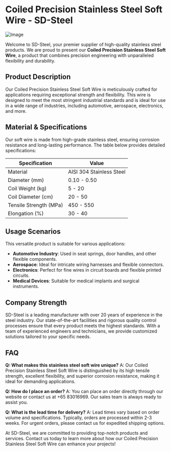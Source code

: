# Coiled Precision Stainless Steel Soft Wire - SD-Steel

![Image](https://github.com/user-attachments/assets/2567258e-e124-4816-932d-1809bd27ef0b)

Welcome to SD-Steel, your premier supplier of high-quality stainless steel products. We are proud to present our **Coiled Precision Stainless Steel Soft Wire**, a product that combines precision engineering with unparalleled flexibility and durability.

## Product Description

Our Coiled Precision Stainless Steel Soft Wire is meticulously crafted for applications requiring exceptional strength and flexibility. This wire is designed to meet the most stringent industrial standards and is ideal for use in a wide range of industries, including automotive, aerospace, electronics, and more.

## Material & Specifications

Our soft wire is made from high-grade stainless steel, ensuring corrosion resistance and long-lasting performance. The table below provides detailed specifications:

| Specification | Value |
|---------------|-------|
| Material      | AISI 304 Stainless Steel |
| Diameter (mm) | 0.10 - 0.50 |
| Coil Weight (kg) | 5 - 20 |
| Coil Diameter (cm) | 20 - 50 |
| Tensile Strength (MPa) | 450 - 550 |
| Elongation (%) | 30 - 40 |

## Usage Scenarios

This versatile product is suitable for various applications:
- **Automotive Industry**: Used in seat springs, door handles, and other flexible components.
- **Aerospace**: Ideal for intricate wiring harnesses and flexible connectors.
- **Electronics**: Perfect for fine wires in circuit boards and flexible printed circuits.
- **Medical Devices**: Suitable for medical implants and surgical instruments.

## Company Strength

SD-Steel is a leading manufacturer with over 20 years of experience in the steel industry. Our state-of-the-art facilities and rigorous quality control processes ensure that every product meets the highest standards. With a team of experienced engineers and technicians, we provide customized solutions tailored to your specific needs.

## FAQ

**Q: What makes this stainless steel soft wire unique?**
A: Our Coiled Precision Stainless Steel Soft Wire is distinguished by its high tensile strength, excellent flexibility, and superior corrosion resistance, making it ideal for demanding applications.

**Q: How do I place an order?**
A: You can place an order directly through our website or contact us at +65 83016969. Our sales team is always ready to assist you.

**Q: What is the lead time for delivery?**
A: Lead times vary based on order volume and specifications. Typically, orders are processed within 2-3 weeks. For urgent orders, please contact us for expedited shipping options.

At SD-Steel, we are committed to providing top-notch products and services. Contact us today to learn more about how our Coiled Precision Stainless Steel Soft Wire can enhance your projects!